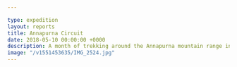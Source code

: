 ```yaml
---

type: expedition
layout: reports
title: Annapurna Circuit
date: 2018-05-10 00:00:00 +0000
description: A month of trekking around the Annapurna mountain range in Nepal. The scenery speaks for itself, and the people were so friendly. What an amazing trip.
image: "/v1551453635/IMG_2524.jpg"
---
```


